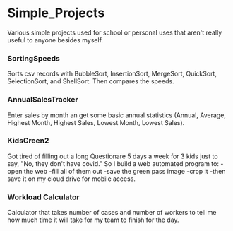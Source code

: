 # Simple_Projects
Various simple projects used for school or personal uses that aren't really useful to anyone besides myself.

### SortingSpeeds 
Sorts csv records with BubbleSort, InsertionSort, MergeSort, QuickSort, SelectionSort, and ShellSort. Then compares the speeds.

### AnnualSalesTracker
Enter sales by month an get some basic annual statistics (Annual, Average, Highest Month, Highest Sales, Lowest Month, Lowest Sales).

### KidsGreen2
Got tired of filling out a long Questionare 5 days a week for 3 kids just to say, "No, they don't have covid." So I build a web automated program to:
  -open the web
  -fill all of them out
  -save the green pass image
  -crop it
  -then save it on my cloud drive for mobile access.

### Workload Calculator
Calculator that takes number of cases and number of workers to tell me how much time it will take for my team to finish for the day.
